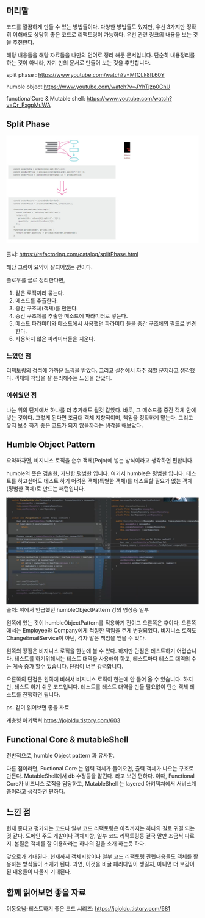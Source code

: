 ## 머리말

코드를 깔끔하게 만들 수 있는 방법들이다. 다양한 방법들도 있지만, 우선 3가지만 정확히 이해해도 상당히 좋은 코드로 리팩토링이 가능하다.
우선 관련 링크의 내용을 보는 것을 추천한다.

 해당 내용들을 해당 자료들을 나만의 언어로 정리 해둔 문서입니다. 단순히 내용정리를 하는 것이 아니라, 자기 만의 문서로 만들어 보는 것을 추천합니다.


split phase : https://www.youtube.com/watch?v=MfQLk8IL60Y

humble object:https://www.youtube.com/watch?v=JYhTjzp0ChU

functionalCore & Mutable shell: https://www.youtube.com/watch?v=Qr_FxgpMuWA


## Split Phase
![리팩토링 - Split Phase(이미지가 안나오면 출처 누르면 보일겁니다!)](리팩토링_split_phase.jpg)

출처: https://refactoring.com/catalog/splitPhase.html

해당 그림이 요약이 잘되어있는 편이다. 

플로우를 글로 정리한다면,

1. 같은 로직끼리 묶는다.
2. 메소드를 추출한다.
3. 중간 구조체(객체)를 만든다.
4. 중간 구조체를 추출한 메소드에 파라미터로 넣는다.
5. 메소드 파라미터와 메소드에서 사용했던 파라미터 들을 중간 구조체의 필드로 변경한다.
6. 사용하지 않은 파라미터들을 지운다.

### 느꼈던 점 
리팩토링의 정석에 가까운 느낌을 받았다.
그리고 실전에서 자주 접할 문제라고 생각했다. 
객체의 책임을 잘 분리해주는 느낌을 받았다.


### 아쉬웠던 점

나는 위의 단계에서 하나를 더 추가해도 될것 같았다. 바로, 그 메소드를 중간 객체 안에 넣는 것이다.
그렇게 된다면 조금더 객체 지향적이며, 책임을 정확하게 맡는다. 그리고 유지 보수 하기 좋은 코드가 되지 않을까라는 생각을 해보았다.


## Humble Object Pattern

요약하자면, 비지니스 로직을 순수 객체(Pojo)에 넣는 방식이라고 생각하면 편합니다.

humble의 뜻은 겸손한, 가난한,평범한 입니다. 여기서 humble은 평범한 입니다.
테스트를 하고싶어도 테스트 하기 어려운 객체(특별한 객체)를 테스트할 필요가 없는 객체(평범한 객체)로 만드는 패턴입니다.


![humbleObjectPattern을 적용한 결과](humbleObjectPatternResult.jpg)
출처: 위에서 언급했던 humbleObjectPattern 강의 영상중 일부

왼쪽에 있는 것이 humbleObjectPattern를 적용하기 전이고 오른쪽은 후이다,
오른쪽에서는 Employee와 Company에게 적절한 책임을 주게 변경되었다.
비지니스 로직도 ChangeEmailService이 아닌, 각자 맡은 책임을 얻을 수 있다.

왼쪽의 장점은 비지니스 로직을 한눈에 볼 수 있다. 하지만 단점은 테스트하기 어렵습니다.
테스트를 하기위해서는 테스트 대역을 사용해야 하고, 테스트마다 테스트 대역의 수는 계속 증가 할수 있습니다.
단점이 너무 강력합니다.

오른쪽의 단점은 왼쪽에 비해서 비지니스 로직이 한눈에 안 들어 올 수 있습니다. 하지만, 테스트 하기 쉬운 코드입니다.
테스트를 테스트 대역을 만들 필요없이 단순 객체 테스트를 진행하면 됩니다.


ps. 같이 읽어보면 좋을 자료

계층형 아키택쳐:https://jojoldu.tistory.com/603

## Functional Core & mutableShell
전반적으로, humble Object pattern 과 유사함.

다른 점이라면, Fuctional Core 는 입력 객체가 들어오면, 출력 객체가 나오는 구조로 만든다.
MutableShell에서 db 수정등을 맡긴다. 라고 보면 편하다.
이때, Functional Core가 비즈니스 로직을 담당하고, MutableShell 는 layered 아키택쳐에서 서비스계층이라고 생각하면 편하다.


## 느낀 점

현재 좋다고 평가되는 코드나 일부 코드 리팩토링은 아직까지는 하나의 길로 귀결 되는 것 같다.
도메인 주도 개발이나 객체지향, 일부 코드 리팩토링등 결국 말만 조금씩 다르지. 본질은 객체를 잘 이용하라는 하나의 길을 소개 하는듯 하다.

앞으로가 기대된다. 현재까지 객체지향이나 일부 코드 리팩토링 관련내용들도 객체를 활용하는 방식들이 소개가 된다.
과연, 이것을 바꿀 패러다임이 생길지, 아니면 더 보강이 된 내용들이 나올지 기대된다.

## 함께 읽어보면 좋을 자료
이동욱님-테스트하기 좋은 코드 시리즈: https://jojoldu.tistory.com/681

